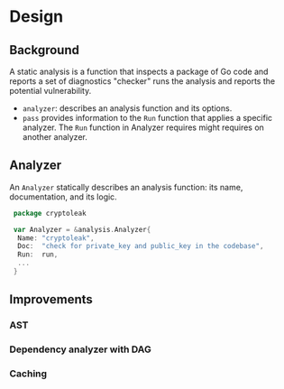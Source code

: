 
# Design

## Background

A static analysis is a function that inspects a package of Go code and reports a set of diagnostics
"checker" runs the analysis and reports the potential vulnerability.

- `analyzer`: describes an analysis function and its options.
- `pass` provides information to the `Run` function that applies a specific analyzer. The `Run` function in Analyzer requires might requires on another analyzer.

## Analyzer

An `Analyzer` statically describes an analysis function: its name, documentation, and its logic.

```go
 package cryptoleak

 var Analyzer = &analysis.Analyzer{
  Name: "cryptoleak",
  Doc:  "check for private_key and public_key in the codebase",
  Run:  run,
  ...
 }
```

## Improvements

### AST

### Dependency analyzer with DAG

### Caching
